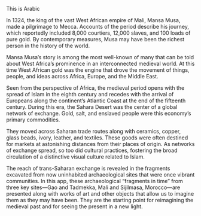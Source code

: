 This is Arabic

In 1324, the king of the vast West African empire of Mali, Mansa Musa, made a pilgrimage to Mecca. Accounts of the period describe his journey, which reportedly included 8,000 courtiers, 12,000 slaves, and 100 loads of pure gold. By contemporary measures, Musa may have been the richest person in the history of the world.

Mansa Musa’s story is among the most well-known of many that can be told about West Africa’s prominence in an interconnected medieval world. At this time West African gold was the engine that drove the movement of things, people, and ideas across Africa, Europe, and the Middle East.

Seen from the perspective of Africa, the medieval period opens with the spread of Islam in the eighth century and recedes with the arrival of Europeans along the continent’s Atlantic Coast at the end of the fifteenth century. During this era, the Sahara Desert was the center of a global network of exchange. Gold, salt, and enslaved people were this economy’s primary commodities.

They moved across Saharan trade routes along with ceramics, copper, glass beads, ivory, leather, and textiles. These goods were often destined for markets at astonishing distances from their places of origin. As networks of exchange spread, so too did cultural practices, fostering the broad circulation of a distinctive visual culture related to Islam.

The reach of trans-Saharan exchange is revealed in the fragments excavated from now uninhabited archaeological sites that were once vibrant communities. In this app, these archaeological “fragments in time” from three key sites—Gao and Tadmekka, Mali and Sijilmasa, Morocco—are presented along with works of art and other objects that allow us to imagine them as they may have been. They are the starting point for reimagining the medieval past and for seeing the present in a new light.
